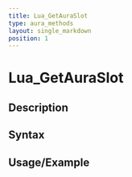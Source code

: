 ```yaml
---
title: Lua_GetAuraSlot
type: aura_methods
layout: single_markdown
position: 1
---
```


# Lua_GetAuraSlot

## Description

## Syntax

## Usage/Example


